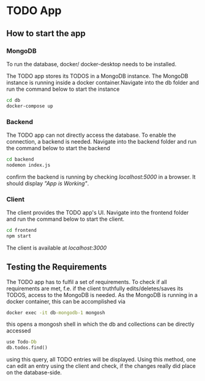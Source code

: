 # TODO App 

## How to start the app 
### MongoDB 

To run the database, docker/ docker-desktop needs to be installed. 

The TODO app stores its TODOS in a MongoDB instance. The MongoDB instance is running inside 
a docker container.Navigate into the db folder and run the command below to start the instance 
```cmd
cd db 
docker-compose up 
```

### Backend 

The TODO app can not directly access the database. To enable the connection, a 
backend is needed. Navigate into the backend folder and run the command below to start the backend 
```cmd
cd backend 
nodemon index.js
```
confirm the backend is running by checking *localhost:5000* in a browser. It should 
display *"App is Working"*. 

### Client 

The client provides the TODO app's UI. Navigate into the frontend folder and run the command below 
to start the client. 
```cmd
cd frontend 
npm start
```
The client is available at *localhost:3000* 

## Testing the Requirements 

The TODO app has to fulfil a set of requirements. To check if all requirements are met, f.e. if the client truthfully edits/deletes/saves its TODOS, 
access to the MongoDB is needed. As the MongoDB is running in a docker container, this can be accomplished via 
```cmd 
docker exec -it db-mongodb-1 mongosh
```
this opens a mongosh shell in which the db and collections can be directly accessed 
```cmd
use Todo-Db
db.todos.find()
```
using this query, all TODO entries will be displayed. Using this method, one can edit an entry using the client and check, if 
the changes really did place on the database-side. 
